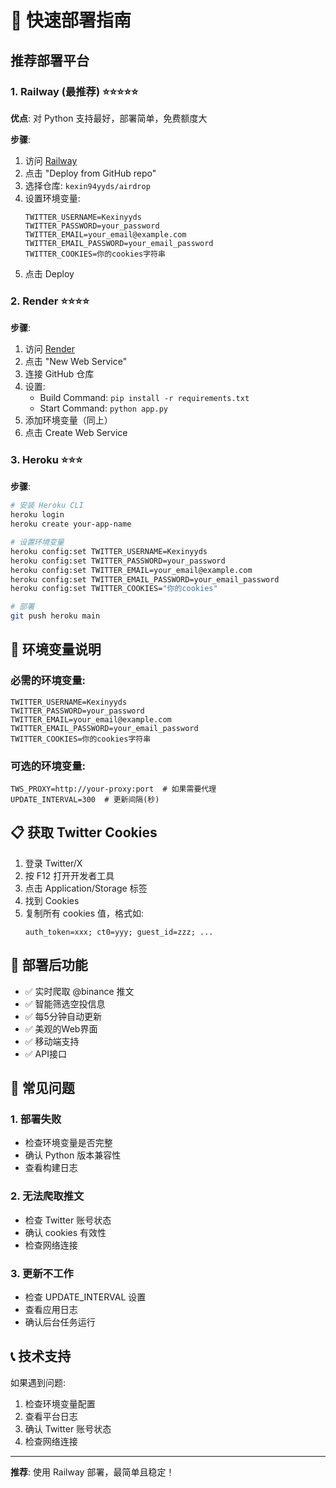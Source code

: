 # 🚀 快速部署指南

## 推荐部署平台

### 1. Railway (最推荐) ⭐⭐⭐⭐⭐

**优点**: 对 Python 支持最好，部署简单，免费额度大

**步骤**:
1. 访问 [Railway](https://railway.app)
2. 点击 "Deploy from GitHub repo"
3. 选择仓库: `kexin94yyds/airdrop`
4. 设置环境变量:
   ```
   TWITTER_USERNAME=Kexinyyds
   TWITTER_PASSWORD=your_password
   TWITTER_EMAIL=your_email@example.com
   TWITTER_EMAIL_PASSWORD=your_email_password
   TWITTER_COOKIES=你的cookies字符串
   ```
5. 点击 Deploy

### 2. Render ⭐⭐⭐⭐

**步骤**:
1. 访问 [Render](https://render.com)
2. 点击 "New Web Service"
3. 连接 GitHub 仓库
4. 设置:
   - Build Command: `pip install -r requirements.txt`
   - Start Command: `python app.py`
5. 添加环境变量（同上）
6. 点击 Create Web Service

### 3. Heroku ⭐⭐⭐

**步骤**:
```bash
# 安装 Heroku CLI
heroku login
heroku create your-app-name

# 设置环境变量
heroku config:set TWITTER_USERNAME=Kexinyyds
heroku config:set TWITTER_PASSWORD=your_password
heroku config:set TWITTER_EMAIL=your_email@example.com
heroku config:set TWITTER_EMAIL_PASSWORD=your_email_password
heroku config:set TWITTER_COOKIES="你的cookies"

# 部署
git push heroku main
```

## 🔧 环境变量说明

### 必需的环境变量:
```
TWITTER_USERNAME=Kexinyyds
TWITTER_PASSWORD=your_password
TWITTER_EMAIL=your_email@example.com
TWITTER_EMAIL_PASSWORD=your_email_password
TWITTER_COOKIES=你的cookies字符串
```

### 可选的环境变量:
```
TWS_PROXY=http://your-proxy:port  # 如果需要代理
UPDATE_INTERVAL=300  # 更新间隔(秒)
```

## 📋 获取 Twitter Cookies

1. 登录 Twitter/X
2. 按 F12 打开开发者工具
3. 点击 Application/Storage 标签
4. 找到 Cookies
5. 复制所有 cookies 值，格式如:
   ```
   auth_token=xxx; ct0=yyy; guest_id=zzz; ...
   ```

## 🎯 部署后功能

- ✅ 实时爬取 @binance 推文
- ✅ 智能筛选空投信息
- ✅ 每5分钟自动更新
- ✅ 美观的Web界面
- ✅ 移动端支持
- ✅ API接口

## 🚨 常见问题

### 1. 部署失败
- 检查环境变量是否完整
- 确认 Python 版本兼容性
- 查看构建日志

### 2. 无法爬取推文
- 检查 Twitter 账号状态
- 确认 cookies 有效性
- 检查网络连接

### 3. 更新不工作
- 检查 UPDATE_INTERVAL 设置
- 查看应用日志
- 确认后台任务运行

## 📞 技术支持

如果遇到问题:
1. 检查环境变量配置
2. 查看平台日志
3. 确认 Twitter 账号状态
4. 检查网络连接

---

**推荐**: 使用 Railway 部署，最简单且稳定！
